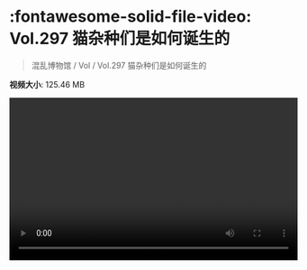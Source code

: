 # :fontawesome-solid-file-video: Vol.297 猫杂种们是如何诞生的

> 混乱博物馆 / Vol / Vol.297 猫杂种们是如何诞生的

**视频大小**: 125.46 MB

<video id="V-6ea65e8b00e3f334b19e84ce2d430545" width="512" height="288" preload="none" playsinline webkit-playsinline></video>